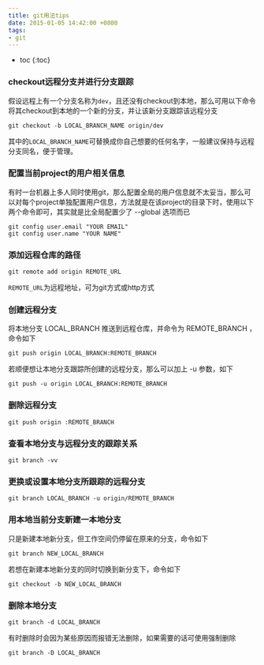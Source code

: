 ```yaml
---
title: git用法tips
date: 2015-01-05 14:42:00 +0800
tags:
- git
---
```


* toc
{:toc}

### checkout远程分支并进行分支跟踪

假设远程上有一个分支名称为`dev`，且还没有checkout到本地，那么可用以下命令将其checkout到本地的一个新的分支，并让该新分支跟踪该远程分支

    git checkout -b LOCAL_BRANCH_NAME origin/dev

其中的`LOCAL_BRANCH_NAME`可替换成你自己想要的任何名字，一般建议保持与远程分支同名，便于管理。




### 配置当前project的用户相关信息

有时一台机器上多人同时使用git，那么配置全局的用户信息就不太妥当，那么可以对每个project单独配置用户信息，方法就是在该project的目录下时，使用以下两个命令即可，其实就是比全局配置少了 --global 选项而已

    git config user.email "YOUR EMAIL"
    git config user.name "YOUR NAME"

### 添加远程仓库的路径

    git remote add origin REMOTE_URL

`REMOTE_URL`为远程地址，可为git方式或http方式

### 创建远程分支

将本地分支 LOCAL_BRANCH 推送到远程仓库，并命令为 REMOTE_BRANCH ，命令如下

    git push origin LOCAL_BRANCH:REMOTE_BRANCH

若顺便想让本地分支跟踪所创建的远程分支，那么可以加上 -u 参数，如下

    git push -u origin LOCAL_BRANCH:REMOTE_BRANCH
    

### 删除远程分支

    git push origin :REMOTE_BRANCH

### 查看本地分支与远程分支的跟踪关系

    git branch -vv

### 更换或设置本地分支所跟踪的远程分支

    git branch LOCAL_BRANCH -u origin/REMOTE_BRANCH

### 用本地当前分支新建一本地分支

只是新建本地新分支，但工作空间仍停留在原来的分支，命令如下

    git branch NEW_LOCAL_BRANCH

若想在新建本地新分支的同时切换到新分支下，命令如下

    git checkout -b NEW_LOCAL_BRANCH

### 删除本地分支

    git branch -d LOCAL_BRANCH

有时删除时会因为某些原因而报错无法删除，如果需要的话可使用强制删除

    git branch -D LOCAL_BRANCH
